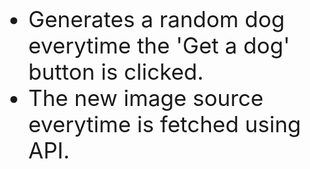 <body>
  <ul>
<li style = 'font-size:35px'>Generates a random dog everytime the 'Get a dog' button is clicked.</li>
<li style = 'font-size:35px'>The new image source everytime is fetched using API.</li>
<ul>
  </body>
